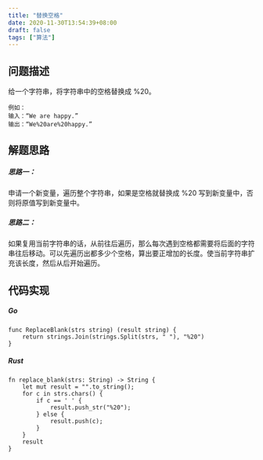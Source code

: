 ```yaml
---
title: "替换空格"
date: 2020-11-30T13:54:39+08:00
draft: false
tags: ["算法"]
---
```


## 问题描述

给一个字符串，将字符串中的空格替换成 %20。
```
例如：
输入：“We are happy.”
输出：“We%20are%20happy.”
```

## 解题思路

##### 思路一：
申请一个新变量，遍历整个字符串，如果是空格就替换成 %20 写到新变量中，否则将原值写到新变量中。

##### 思路二：
如果复用当前字符串的话，从前往后遍历，那么每次遇到空格都需要将后面的字符串往后移动。可以先遍历出都多少个空格，算出要正增加的长度。使当前字符串扩充该长度，然后从后开始遍历。

## 代码实现

##### Go
```
func ReplaceBlank(strs string) (result string) {
	return strings.Join(strings.Split(strs, " "), "%20")
}
```

##### Rust
```
fn replace_blank(strs: String) -> String {
    let mut result = "".to_string();
    for c in strs.chars() {
        if c == ' ' {
            result.push_str("%20");
        } else {
            result.push(c);
        }
    }
    result
}
```


